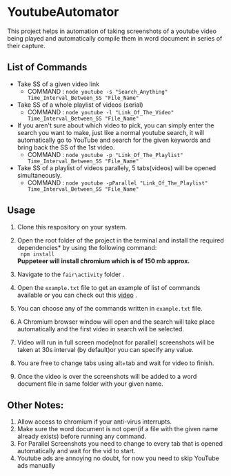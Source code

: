 # YoutubeAutomator
This project helps in automation of taking screenshots of a youtube video being played and automatically compile them in word document in series of their capture.<br />
## List of Commands<br />
* Take SS of  a given video link 
  * COMMAND : `node youtube -s "Search_Anything" Time_Interval_Between_SS "File_Name"`
* Take SS of a whole playlist of videos (serial)
  * COMMAND : `node youtube -l "Link_Of_The_Video" Time_Interval_Between_SS "File_Name"` 
* If you aren't sure about which video to pick, you can simply enter the search you want to make, just like a normal youtube search, it will automatically go to YouTube and search for the given keywords and bring back the SS of the 1st video. 
  * COMMAND : `node youtube -p "Link_Of_The_Playlist" Time_Interval_Between_SS "File_Name"`
* Take SS of  a playlist of videos parallely, 5 tabs(videos) will be opened simultaneously.   
  * COMMAND : `node youtube -pParallel "Link_Of_The_Playlist" Time_Interval_Between_SS "File_Name"`
## Usage<br />
1. Clone this respository on your system.
2. Open the root folder of the project in the terminal and install the required dependencies* by using the following command:<br />
                             ` npm install` <br />
  **Puppeteer will install chromium which is of 150 mb approx.**

3. Navigate to the `fair\activity` folder .
4. Open the ` example.txt ` file to get an example of list of commands available or you can check out this [video](https://drive.google.com/folderview?id=1eg5cjKSIhHacWCFcFK1CKE1bMSnyE_44) .
5. You can choose any of the commands written in `example.txt` file.
6. A Chromium browser window will open and the search will take place automatically and the first video in search will be selected.
7. Video will run in full screen mode(not for parallel) screenshots will be taken at 30s interval (by default)or you can specify any value.
8. You are free to change tabs using alt+tab and wait for video to finish.
9. Once the video is over the screenshots will be added to a word document file in same folder with your given name.

## Other Notes: <br />
1) Allow access to chromium if your anti-virus interrupts.<br />
2) Make sure the word document is not open(if a file with the  given name already exists) before running any command.
3) For Parallel Screenshots you need to change to every tab that is opened automatically and wait for the vid to start.
4) Youtube ads are annoying no doubt, for now you need to skip YouTube ads manually
